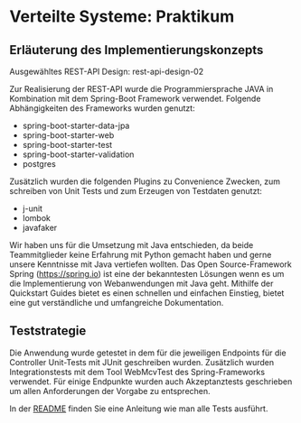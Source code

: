 


# Verteilte Systeme: Praktikum
## Erläuterung des Implementierungskonzepts 
Ausgewähltes REST-API Design: rest-api-design-02

Zur Realisierung der REST-API wurde die Programmiersprache JAVA in Kombination mit dem Spring-Boot Framework verwendet. Folgende Abhängigkeiten des Frameworks wurden genutzt:
* spring-boot-starter-data-jpa
* spring-boot-starter-web
* spring-boot-starter-test
* spring-boot-starter-validation
* postgres

Zusätzlich wurden die folgenden Plugins zu Convenience Zwecken, zum schreiben von Unit Tests und zum Erzeugen von Testdaten genutzt:
* j-unit
* lombok
* javafaker

Wir haben uns für die Umsetzung mit Java entschieden, da beide Teammitglieder keine Erfahrung mit Python gemacht haben und gerne unsere Kenntnisse mit Java vertiefen wollten.
Das Open Source-Framework Spring (https://spring.io) ist eine der bekanntesten Lösungen wenn es um die Implementierung von Webanwendungen mit Java geht. Mithilfe der Quickstart Guides bietet es einen schnellen und einfachen Einstieg, bietet eine gut verständliche und  umfangreiche Dokumentation.


## Teststrategie

Die Anwendung wurde getestet in dem für die jeweiligen Endpoints für die Controller Unit-Tests mit JUnit geschreiben wurden.
Zusätzlich wurden Integrationstests mit dem Tool WebMcvTest des Spring-Frameworks verwendet.
Für einige Endpunkte wurden auch Akzeptanztests geschrieben um allen Anforderungen der Vorgabe zu entsprechen.

In der [README](../README.md) finden Sie eine Anleitung wie man alle Tests ausführt.